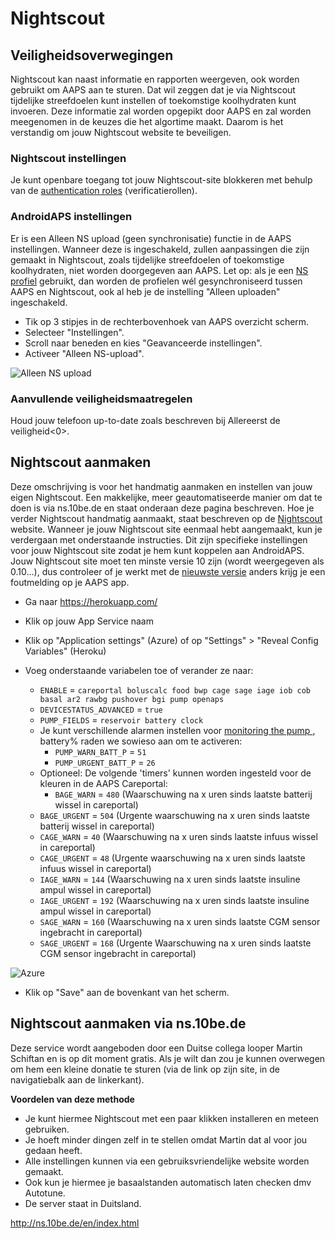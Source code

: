 # Nightscout

## Veiligheidsoverwegingen

Nightscout kan naast informatie en rapporten weergeven, ook worden gebruikt om AAPS aan te sturen. Dat wil zeggen dat je via Nightscout tijdelijke streefdoelen kunt instellen of toekomstige koolhydraten kunt invoeren. Deze informatie zal worden opgepikt door AAPS en zal worden meegenomen in de keuzes die het algortime maakt. Daarom is het verstandig om jouw Nightscout website te beveiligen.

### Nightscout instellingen

Je kunt openbare toegang tot jouw Nightscout-site blokkeren met behulp van de [authentication roles](http://www.nightscout.info/wiki/welcome/website-features/0-9-features/authentication-roles) (verificatierollen).

### AndroidAPS instellingen

Er is een Alleen NS upload (geen synchronisatie) functie in de AAPS instellingen. Wanneer deze is ingeschakeld, zullen aanpassingen die zijn gemaakt in Nightscout, zoals tijdelijke streefdoelen of toekomstige koolhydraten, niet worden doorgegeven aan AAPS. Let op: als je een [NS profiel](../Configuration/Config-Builder#ns-profile) gebruikt, dan worden de profielen wél gesynchroniseerd tussen AAPS en Nightscout, ook al heb je de instelling "Alleen uploaden" ingeschakeld.

* Tik op 3 stipjes in de rechterbovenhoek van AAPS overzicht scherm.
* Selecteer "Instellingen".
* Scroll naar beneden en kies "Geavanceerde instellingen".
* Activeer "Alleen NS-upload".

![Alleen NS upload](../images/NSsafety.png)

### Aanvullende veiligheidsmaatregelen

Houd jouw telefoon up-to-date zoals beschreven bij Allereerst de veiligheid<0>.</p> 

## Nightscout aanmaken

Deze omschrijving is voor het handmatig aanmaken en instellen van jouw eigen Nightscout. Een makkelijke, meer geautomatiseerde manier om dat te doen is via ns.10be.de en staat onderaan deze pagina beschreven. Hoe je verder Nightscout handmatig aanmaakt, staat beschreven op de [Nightscout](http://www.nightscout.info/wiki/welcome/set-up-nightscout-using-heroku) website. Wanneer je jouw Nightscout site eenmaal hebt aangemaakt, kun je verdergaan met onderstaande instructies. Dit zijn specifieke instellingen voor jouw Nightscout site zodat je hem kunt koppelen aan AndroidAPS. Jouw Nightscout site moet ten minste versie 10 zijn (wordt weergegeven als 0.10...), dus controleer of je werkt met de [nieuwste versie](http://www.nightscout.info/wiki/welcome/how-to-update-to-latest-cgm-remote-monitor-aka-cookie) anders krijg je een foutmelding op je AAPS app.

* Ga naar https://herokuapp.com/

* Klik op jouw App Service naam

* Klik op "Application settings" (Azure) of op "Settings" > "Reveal Config Variables" (Heroku)

* Voeg onderstaande variabelen toe of verander ze naar:
  
  * `ENABLE` = `careportal boluscalc food bwp cage sage iage iob cob basal ar2 rawbg pushover bgi pump openaps`
  * `DEVICESTATUS_ADVANCED` = `true`
  * `PUMP_FIELDS` = `reservoir battery clock`
  * Je kunt verschillende alarmen instellen voor [monitoring the pump ](https://github.com/nightscout/cgm-remote-monitor#pump-pump-monitoring), battery% raden we sowieso aan om te activeren: 
    * `PUMP_WARN_BATT_P` = `51`
    * `PUMP_URGENT_BATT_P` = `26` 
  * Optioneel: De volgende 'timers' kunnen worden ingesteld voor de kleuren in de AAPS Careportal: 
    * `BAGE_WARN` = `480` (Waarschuwing na x uren sinds laatste batterij wissel in careportal)
  * `BAGE_URGENT` = `504` (Urgente waarschuwing na x uren sinds laatste batterij wissel in careportal)
  * `CAGE_WARN` = `40` (Waarschuwing na x uren sinds laatste infuus wissel in careportal)
  * `CAGE_URGENT` = `48` (Urgente waarschuwing na x uren sinds laatste infuus wissel in careportal)
  * `IAGE_WARN` = `144` (Waarschuwing na x uren sinds laatste insuline ampul wissel in careportal)
  * `IAGE_URGENT` = `192` (Waarschuwing na x uren sinds laatste insuline ampul wissel in careportal)
  * `SAGE_WARN` = `160` (Waarschuwing na x uren sinds laatste CGM sensor ingebracht in careportal)
  * `SAGE_URGENT` = `168` (Urgente Waarschuwing na x uren sinds laatste CGM sensor ingebracht in careportal)

![Azure](../../images/nightscout1.png)

* Klik op "Save" aan de bovenkant van het scherm.

## Nightscout aanmaken via ns.10be.de

Deze service wordt aangeboden door een Duitse collega looper Martin Schiftan en is op dit moment gratis. Als je wilt dan zou je kunnen overwegen om hem een kleine donatie te sturen (via de link op zijn site, in de navigatiebalk aan de linkerkant).

**Voordelen van deze methode**

* Je kunt hiermee Nightscout met een paar klikken installeren en meteen gebruiken. 
* Je hoeft minder dingen zelf in te stellen omdat Martin dat al voor jou gedaan heeft.
* Alle instellingen kunnen via een gebruiksvriendelijke website worden gemaakt. 
* Ook kun je hiermee je basaalstanden automatisch laten checken dmv Autotune. 
* De server staat in Duitsland.

<http://ns.10be.de/en/index.html>